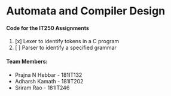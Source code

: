 # Automata and Compiler Design

#### Code for the IT250 Assignments

1.  [x] Lexer to identify tokens in a C program
2.  [ ] Parser to identify a specified grammar

#### Team Members:

- Prajna N Hebbar - 181IT132
- Adharsh Kamath - 181IT202
- Sriram Rao - 181IT246
